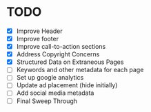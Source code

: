 # TODO
- [X] Improve Header
- [X] Improve footer
- [X] Improve call-to-action sections
- [X] Address Copyright Concerns
- [X] Structured Data on Extraneous Pages
- [ ] Keywords and other metadata for each page
- [ ] Set up google analytics
- [ ] Update ad placement (hide initially)
- [ ] Add social media metadata
- [ ] Final Sweep Through